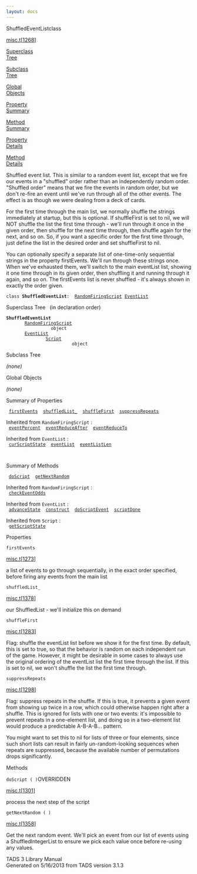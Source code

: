 ```yaml
---
layout: docs
---
```

<span class="title">ShuffledEventList</span><span class="type">class</span>

[misc.t](../file/misc.t.html)\[[1268](../source/misc.t.html#1268)\]

[Superclass  
Tree](#_SuperClassTree_)

[Subclass  
Tree](#_SubClassTree_)

[Global  
Objects](#_ObjectSummary_)

[Property  
Summary](#_PropSummary_)

[Method  
Summary](#_MethodSummary_)

[Property  
Details](#_Properties_)

[Method  
Details](#_Methods_)

<div class="fdesc">

Shuffled event list. This is similar to a random event list, except that
we fire our events in a "shuffled" order rather than an independently
random order. "Shuffled order" means that we fire the events in random
order, but we don't re-fire an event until we've run through all of the
other events. The effect is as though we were dealing from a deck of
cards.

For the first time through the main list, we normally shuffle the
strings immediately at startup, but this is optional. If shuffleFirst is
set to nil, we will NOT shuffle the list the first time through - we'll
run through it once in the given order, then shuffle for the next time
through, then shuffle again for the next, and so on. So, if you want a
specific order for the first time through, just define the list in the
desired order and set shuffleFirst to nil.

You can optionally specify a separate list of one-time-only sequential
strings in the property firstEvents. We'll run through these strings
once. When we've exhausted them, we'll switch to the main eventList
list, showing it one time through in its given order, then shuffling it
and running through it again, and so on. The firstEvents list is never
shuffled - it's always shown in exactly the order given.

`class `**`ShuffledEventList`**` :   `[`RandomFiringScript`](../object/RandomFiringScript.html)`   `[`EventList`](../object/EventList.html)

</div>

<span id="_SuperClassTree_"></span>

<div class="mjhd">

<span class="hdln">Superclass Tree</span>   (in declaration order)

</div>

**`ShuffledEventList`**  
`         `[`RandomFiringScript`](../object/RandomFiringScript.html)  
`                 object`  
`         `[`EventList`](../object/EventList.html)  
`                 `[`Script`](../object/Script.html)  
`                         object`  
<span id="_SubClassTree_"></span>

<div class="mjhd">

<span class="hdln">Subclass Tree</span>  

</div>

*(none)* <span id="_ObjectSummary_"></span>

<div class="mjhd">

<span class="hdln">Global Objects</span>  

</div>

*(none)* <span id="_PropSummary_"></span>

<div class="mjhd">

<span class="hdln">Summary of Properties</span>  

</div>

` `[`firstEvents`](#firstEvents)`  `[`shuffledList_`](#shuffledList_)`  `[`shuffleFirst`](#shuffleFirst)`  `[`suppressRepeats`](#suppressRepeats)`  `

Inherited from `RandomFiringScript` :  
` `[`eventPercent`](../object/RandomFiringScript.html#eventPercent)`  `[`eventReduceAfter`](../object/RandomFiringScript.html#eventReduceAfter)`  `[`eventReduceTo`](../object/RandomFiringScript.html#eventReduceTo)`  `

Inherited from `EventList` :  
` `[`curScriptState`](../object/EventList.html#curScriptState)`  `[`eventList`](../object/EventList.html#eventList)`  `[`eventListLen`](../object/EventList.html#eventListLen)`  `

` `

<span id="_MethodSummary_"></span>

<div class="mjhd">

<span class="hdln">Summary of Methods</span>  

</div>

` `[`doScript`](#doScript)`  `[`getNextRandom`](#getNextRandom)`  `

Inherited from `RandomFiringScript` :  
` `[`checkEventOdds`](../object/RandomFiringScript.html#checkEventOdds)`  `

Inherited from `EventList` :  
` `[`advanceState`](../object/EventList.html#advanceState)`  `[`construct`](../object/EventList.html#construct)`  `[`doScriptEvent`](../object/EventList.html#doScriptEvent)`  `[`scriptDone`](../object/EventList.html#scriptDone)`  `

Inherited from `Script` :  
` `[`getScriptState`](../object/Script.html#getScriptState)`  `

<span id="_Properties_"></span>

<div class="mjhd">

<span class="hdln">Properties</span>  

</div>

<span id="firstEvents"></span>

`firstEvents`

[misc.t](../file/misc.t.html)\[[1273](../source/misc.t.html#1273)\]

<div class="desc">

a list of events to go through sequentially, in the exact order
specified, before firing any events from the main list

</div>

<span id="shuffledList_"></span>

`shuffledList_`

[misc.t](../file/misc.t.html)\[[1378](../source/misc.t.html#1378)\]

<div class="desc">

our ShuffledList - we'll initialize this on demand

</div>

<span id="shuffleFirst"></span>

`shuffleFirst`

[misc.t](../file/misc.t.html)\[[1283](../source/misc.t.html#1283)\]

<div class="desc">

Flag: shuffle the eventList list before we show it for the first time.
By default, this is set to true, so that the behavior is random on each
independent run of the game. However, it might be desirable in some
cases to always use the original ordering of the eventList list the
first time through the list. If this is set to nil, we won't shuffle the
list the first time through.

</div>

<span id="suppressRepeats"></span>

`suppressRepeats`

[misc.t](../file/misc.t.html)\[[1298](../source/misc.t.html#1298)\]

<div class="desc">

Flag: suppress repeats in the shuffle. If this is true, it prevents a
given event from showing up twice in a row, which could otherwise happen
right after a shuffle. This is ignored for lists with one or two events:
it's impossible to prevent repeats in a one-element list, and doing so
in a two-element list would produce a predictable A-B-A-B... pattern.

You might want to set this to nil for lists of three or four elements,
since such short lists can result in fairly un-random-looking sequences
when repeats are suppressed, because the available number of
permutations drops significantly.

</div>

<span id="_Methods_"></span>

<div class="mjhd">

<span class="hdln">Methods</span>  

</div>

<span id="doScript"></span>

`doScript ( )`<span class="rem">OVERRIDDEN</span>

[misc.t](../file/misc.t.html)\[[1301](../source/misc.t.html#1301)\]

<div class="desc">

process the next step of the script

</div>

<span id="getNextRandom"></span>

`getNextRandom ( )`

[misc.t](../file/misc.t.html)\[[1358](../source/misc.t.html#1358)\]

<div class="desc">

Get the next random event. We'll pick an event from our list of events
using a ShuffledIntegerList to ensure we pick each value once before
re-using any values.

</div>

<div class="ftr">

TADS 3 Library Manual  
Generated on 5/16/2013 from TADS version 3.1.3

</div>

